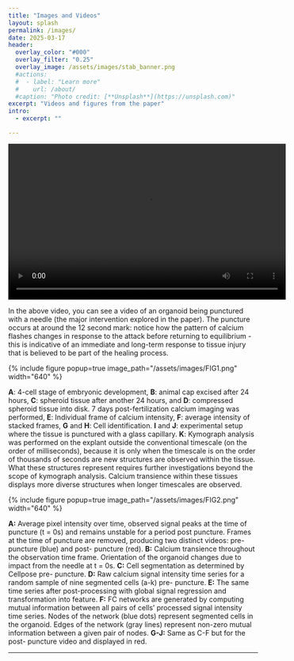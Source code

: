 ```yaml
---
title: "Images and Videos"
layout: splash
permalink: /images/
date: 2025-03-17
header:
  overlay_color: "#000"
  overlay_filter: "0.25"
  overlay_image: /assets/images/stab_banner.png
  #actions:
  #  - label: "Learn more"
  #    url: /about/
  #caption: "Photo credit: [**Unsplash**](https://unsplash.com)"
excerpt: "Videos and figures from the paper"
intro:
  - excerpt: ""

---
```

<video width="560" height="315" controls>
      <source src="/assets/videos/Xenomics.mp4" type="video/mp4">
</video>

In the above video, you can see a video of an organoid being punctured with a needle (the major intervention explored in the paper). The puncture occurs at around the 12 second mark: notice how the pattern of calcium flashes changes in response to the attack before returning to equilibrium - this is indicative of an immediate and long-term response to tissue injury that is believed to be part of the healing process.

{% include figure popup=true image_path="/assets/images/FIG1.png" width="640" %}

**A**: 4-cell stage of embryonic development, **B**: animal cap excised after 24 hours, **C**: spheroid tissue after another 24 hours, and **D**: compressed spheroid tissue into disk. 7 days post-fertilization calcium imaging was performed, **E**: Individual frame of calcium intensity, **F**: average intensity of stacked frames, **G** and **H**: Cell identification. **I** and **J**: experimental setup where the tissue is punctured with a glass capillary. **K**: Kymograph analysis was performed on the explant outside the conventional timescale (on the order of milliseconds), because it is only when the timescale is on the order of thousands of seconds are new structures are observed within the tissue. What these structures represent requires further investigations beyond the scope of kymograph analysis. Calcium transience within these tissues displays more diverse structures when longer timescales are observed.

{% include figure popup=true image_path="/assets/images/FIG2.png" width="640" %}

**A:** Average pixel intensity over time, observed signal peaks at the time of puncture (t = 0s) and remains unstable for a period post puncture. Frames at the time of puncture are removed, producing two distinct videos: pre- puncture (blue) and post- puncture (red). **B:** Calcium transience throughout the observation time frame. Orientation of the organoid changes due to impact from the needle at t = 0s. **C:** Cell segmentation as determined by Cellpose pre- puncture. **D:** Raw calcium signal intensity time series for a random sample of nine segmented cells (a-k) pre- puncture. **E:** The same time series after post-processing with global signal regression and transformation into feature. **F:** FC networks are generated by computing mutual information between all pairs of cells’ processed signal intensity time series. Nodes of the network (blue dots) represent segmented cells in the organoid. Edges of the network (gray lines) represent non-zero mutual information between a given pair of nodes. **G-J:** Same as C-F but for the post- puncture video and displayed in red.

---
